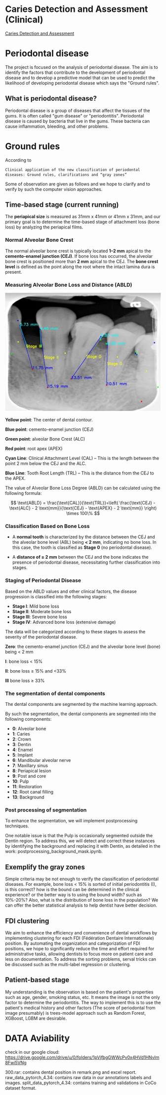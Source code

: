 
# Caries Detection and Assessment (Clinical)
[Caries Detection and Assessment](/docs/CARIES-DETECTION-AND-ASSESSMENT.pdf)

# Periodontal disease
The project is focused on the analysis of periodontal disease. 
The aim is to identify the factors that contribute to the development of periodontal disease and to develop a predictive model that can be used to predict the likelihood of developing periodontal disease which says the "Ground rules".

## What is periodontal disease?
Periodontal disease is a group of diseases that affect the tissues of the gums. It is often called "gum disease" or "periodontitis". Periodontal disease is caused by bacteria that live in the gums. These bacteria can cause inflammation, bleeding, and other problems.


# Ground rules
According to 

```
Clinical application of the new classification of periodontal
diseases: Ground rules, clarifications and “gray zones”
```

Some of observation are given as follows and we hope to clarify and to verify by such the computer vision approaches. 

## Time-based stage (current running)

The **periapical size** is measured as 31mm x 41mm or 41mm x 31mm, and our primary goal is to determine the time-based stage of attachment loss (bone loss) by analyzing the periapical films.

### Normal Alveolar Bone Crest
The normal alveolar bone crest is typically located **1–2 mm** apical to the **cemento-enamel junction (CEJ)**. If bone loss has occurred, the alveolar bone crest is positioned more than **2 mm** apical to the CEJ. The **bone crest level** is defined as the point along the root where the intact lamina dura is present.

### Measuring Alveolar Bone Loss and Distance (ABLD)

![bone_loss](/docs/Bone_loss.png)

**Yellow point**: The center of dental contour.

**Blue point**: cemento-enamel junction (CEJ)

**Green point**: alveolar Bone Crest (ALC)

**Red point**: root apex (APEX)

**Cyan Line**: Clinical Attachment Level (CAL) – This is the length between the point 2 mm below the CEJ and the ALC.

**Blue Line**: Tooth Root Length (TRL) – This is the distance from the CEJ to the APEX.


The value of Alveolar Bone Loss Degree (ABLD) can be calculated using the following formula:

$$
\text{ABLD} = \frac{\text{CAL}}{\text{TRL}}=\left( \frac{\text{CEJ} - \text{ALC} - 2 \text{mm}}{\text{CEJ} - \text{APEX} - 2 \text{mm}} \right) \times 100\%
$$

### Classification Based on Bone Loss
- A **normal tooth** is characterized by the distance between the CEJ and the alveolar bone level (ABL) being **< 2 mm**, indicating no bone loss. In this case, the tooth is classified as **Stage 0** (no periodontal disease).
  
- A **distance of ≥ 2 mm** between the CEJ and the bone indicates the presence of periodontal disease, necessitating further classification into stages.

### Staging of Periodontal Disease
Based on the ABLD values and other clinical factors, the disease progression is classified into the following stages:

- **Stage I**: Mild bone loss  
- **Stage II**: Moderate bone loss  
- **Stage III**: Severe bone loss  
- **Stage IV**: Advanced bone loss (extensive damage)

The data will be categorized according to these stages to assess the severity of the periodontal disease.

**Zero**: the cemento-enamel junction (CEJ) and the alveolar bone level (bone) being < 2 mm

**I**: bone loss < 15%

**II**: bone loss ≥ 15% and <33%

**III** bone loss ≥ 33%


### The segmentation of dental components 
The dental components are segmented by the machine learning approach. 

By such the segmentation, the dental components are segmented into the following components: 

- **0**: Alveolar bone
- **1**: Caries
- **2**: Crown
- **3**: Dentin
- **4**: Enamel
- **5**: Implant
- **6**: Mandibular alveolar nerve
- **7**: Maxillary sinus
- **8**: Periapical lesion
- **9**: Post and core
- **10**: Pulp
- **11**: Restoration
- **12**: Root canal filling
- **13**: Background

### Post processing of segmentation

To enhance the segmentation, we will implement postprocessing techniques.

One notable issue is that the Pulp is occasionally segmented outside the Dentin region. To address this, we will detect and correct these instances by identifying the background and replacing it with Dentin, as detailed in the work: postprocessing_background_mask.ipynb.


## Exemplify the gray zones
Simple criteria may be not enough to verify the classification of periodontal diseases. For example, bone loss < 15% is sorted of initial periodontitis (I), is this correct? how is the bound can be determined in the clinical experience? or the better way is to using the bound width? such as 10%-20%? Also, what is the distribution of bone loss in the population? We can offer the better statistical analysis to help dentist have better decision. 

## FDI clustering
We aim to enhance the efficiency and convenience of dental workflows by implementing clustering for each FDI (Fédération Dentaire Internationale) position. By automating the organization and categorization of FDI positions, we hope to significantly reduce the time and effort required for administrative tasks, allowing dentists to focus more on patient care and less on documentation. To address the sorting problems, serval tricks can be discussed such as the multi-label regression or clustering.  

## Patient-based stage
My understanding is the observation is based on the patient's properties such as age, gender, smoking status, etc. It means the image is not the only factor to determine the periodontitis. The way to implement this is to use the patient's medical history and other factors (The score of periodontal from image presumably) is trees-model approach such as Random Forest, XGBoost, LGBM are desirable.


# DATA Aviability
check in our google cloud:
https://drive.google.com/drive/u/0/folders/1pVjfbgGWWcPv0x4HVd1HNvlm8Fwi5VNg

300.rar: contains dental position in remark.png and excel report.
raw_data_pytorch_4.34: contains raw data in our annotations labels and images.
split_data_pytorch_4.34: contains  training and validations in CoCo dataset format.